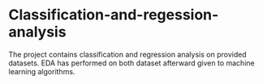 # Classification-and-regession-analysis
The project contains classification and regression analysis on provided datasets. EDA has performed on both dataset afterward given to machine learning algorithms. 
